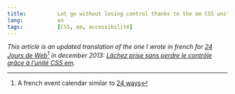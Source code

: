 ```yaml
---
title:			Let go without losing control thanks to the em CSS unit
lang:			en
tags: 			[CSS, em, accessibilité]
---
```


*This article is an updated translation of the one I wrote in french for [24 Jours de Web](http://www.24joursdeweb.fr/)[^24jdw] in december 2013: [Lâchez prise sans perdre le contrôle grâce à l’unité CSS em](http://www.24joursdeweb.fr/2013/lachez-prise-sans-perdre-le-controle-grace-a-l-unite-css-em/).*

[^24jdw]: A french event calendar similar to [24 ways](http://24ways.org/)

